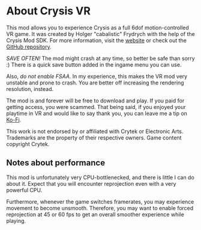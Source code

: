 # About Crysis VR

This mod allows you to experience Crysis as a full 6dof motion-controlled VR game. It was created by Holger "cabalistic" Frydrych with the help of the Crysis Mod SDK.
For more information, visit the [website](https://crysis.vrmods.eu) or check out the [GitHub repository](https://github.com/fholger/crysis_vrmod).

*SAVE OFTEN!*
The mod might crash at any time, so better be safe than sorry :) There is a quick save button added in the ingame menu you can use.

Also, *do not enable FSAA*. In my experience, this makes the VR mod very unstable and prone to crash. You are better off increasing the rendering resolution, instead.

The mod is and forever will be free to download and play. If you paid for getting access, you were scammed.
That being said, if you enjoyed your playtime in VR and would like to say thank you, you can leave me a tip on [Ko-Fi](https://ko-fi.com/fholger).

This work is not endorsed by or affiliated with Crytek or Electronic Arts.  Trademarks are the property of their respective owners. Game content copyright Crytek.

## Notes about performance

This mod is unfortunately very CPU-bottlenecked, and there is little I can do about it. Expect that you will encounter reprojection even with a very powerful CPU.

Furthermore, whenever the game switches framerates, you may experience movement to become unsmooth. Therefore, you may want to enable forced reprojection at 45 or 60 fps to get an overall smoother experience while playing.
